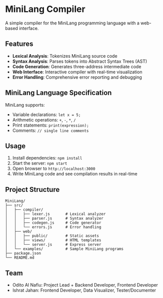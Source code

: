 # MiniLang Compiler

A simple compiler for the MiniLang programming language with a web-based interface.

## Features

- **Lexical Analysis**: Tokenizes MiniLang source code
- **Syntax Analysis**: Parses tokens into Abstract Syntax Trees (AST)
- **Code Generation**: Generates three-address intermediate code
- **Web Interface**: Interactive compiler with real-time visualization
- **Error Handling**: Comprehensive error reporting and debugging

## MiniLang Language Specification

MiniLang supports:
- Variable declarations: `let x = 5;`
- Arithmetic operations: `+`, `-`, `*`, `/`
- Print statements: `print(expression);`
- Comments: `// single line comments`

## Usage

1. Install dependencies: `npm install`
2. Start the server: `npm start`
3. Open browser to `http://localhost:3000`
4. Write MiniLang code and see compilation results in real-time

## Project Structure

```
MiniLang/
├── src/
│   ├── compiler/
│   │   ├── lexer.js       # Lexical analyzer
│   │   ├── parser.js      # Syntax analyzer
│   │   ├── codegen.js     # Code generator
│   │   └── errors.js      # Error handling
│   ├── web/
│   │   ├── public/        # Static assets
│   │   ├── views/         # HTML templates
│   │   └── server.js      # Express server
│   └── examples/          # Sample MiniLang programs
├── package.json
└── README.md
```

## Team

- Odito Al Nafiu: Project Lead + Backend Developer, Frontend Developer
- Ishrat Jahan: Frontend Developer, Data Visualizer, Tester/Documenter
